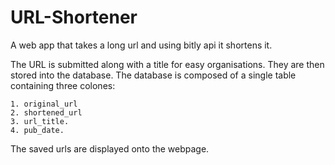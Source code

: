 # URL-Shortener

A web app that takes a long url and using bitly api it shortens it.

The URL is submitted along with a title for easy organisations. They are then stored into the database.
The database is composed of a single table containing three colones:
    
    1. original_url
    2. shortened_url
    3. url_title.
    4. pub_date.

The saved urls are displayed onto the webpage.

